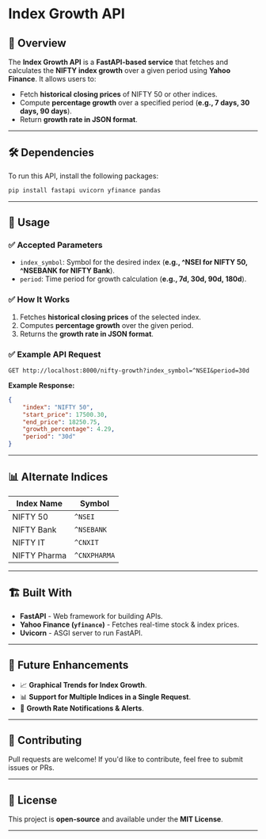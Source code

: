 # Index Growth API

## 📌 Overview
The **Index Growth API** is a **FastAPI-based service** that fetches and calculates the **NIFTY index growth** over a given period using **Yahoo Finance**. It allows users to:
- Fetch **historical closing prices** of NIFTY 50 or other indices.
- Compute **percentage growth** over a specified period (**e.g., 7 days, 30 days, 90 days**).
- Return **growth rate in JSON format**.

---

## 🛠 Dependencies
To run this API, install the following packages:
```bash
pip install fastapi uvicorn yfinance pandas
```

---

## 🚀 Usage
### ✅ **Accepted Parameters**
- `index_symbol`: Symbol for the desired index (**e.g., ^NSEI for NIFTY 50, ^NSEBANK for NIFTY Bank**).
- `period`: Time period for growth calculation (**e.g., 7d, 30d, 90d, 180d**).

### ✅ **How It Works**
1. Fetches **historical closing prices** of the selected index.
2. Computes **percentage growth** over the given period.
3. Returns the **growth rate in JSON format**.

### ✅ **Example API Request**
```http
GET http://localhost:8000/nifty-growth?index_symbol=^NSEI&period=30d
```

**Example Response:**
```json
{
    "index": "NIFTY 50",
    "start_price": 17500.30,
    "end_price": 18250.75,
    "growth_percentage": 4.29,
    "period": "30d"
}
```

---

## 📊 Alternate Indices
| **Index Name**  | **Symbol**  |
|----------------|------------|
| NIFTY 50      | `^NSEI`     |
| NIFTY Bank    | `^NSEBANK`  |
| NIFTY IT      | `^CNXIT`    |
| NIFTY Pharma  | `^CNXPHARMA` |

---

## 🏗 Built With
- **FastAPI** - Web framework for building APIs.
- **Yahoo Finance (`yfinance`)** - Fetches real-time stock & index prices.
- **Uvicorn** - ASGI server to run FastAPI.

---

## 📌 Future Enhancements
- 📈 **Graphical Trends for Index Growth**.
- 📊 **Support for Multiple Indices in a Single Request**.
- 🔔 **Growth Rate Notifications & Alerts**.

---

## 🤝 Contributing
Pull requests are welcome! If you'd like to contribute, feel free to submit issues or PRs.

---

## 📜 License
This project is **open-source** and available under the **MIT License**.

---
